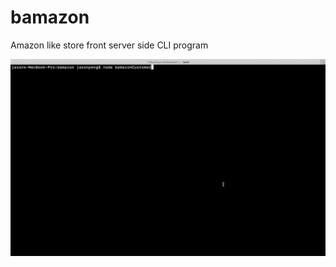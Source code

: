 # bamazon
Amazon like store front server side CLI program

![Customer Module](./info/bamazon-customer.gif)